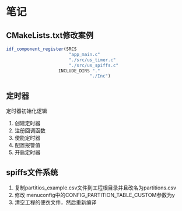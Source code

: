 # 笔记

## CMakeLists.txt修改案例

```cmake
idf_component_register(SRCS 
                        "app_main.c"
                        "./src/us_timer.c"
                        "./src/us_spiffs.c"
                    INCLUDE_DIRS "."
                                "./Inc")
```

## 定时器
定时器初始化逻辑
1. 创建定时器
2. 注册回调函数
3. 使能定时器
4. 配置报警值
5. 开启定时器

## spiffs文件系统

1. 复制partitios_example.csv文件到工程根目录并且改名为partitions.csv
2. 修改 menuconfig中的CONFIG_PARTITION_TABLE_CUSTOM参数为y
3. 清空工程的便衣文件，然后重新编译
